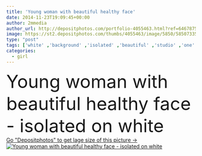 ```yaml
---
title: 'Young woman with beautiful healthy face'
date: 2014-11-23T19:09:45+00:00
author: 2mmedia
author_url: http://depositphotos.com/portfolio-4055463.html?ref=64678756
image: https://st2.depositphotos.com/thumbs/4055463/image/5850/58507335/api_thumb_450.jpg?forcejpeg=true
type: "post"
tags: ['white' ,'background' ,'isolated' ,'beautiful' ,'studio' ,'one' ,'girl' ,'female' ,'young' ,'beauty' ,'model' ,'fresh' ,'portrait' ,'cute' ,'caucasian' ,'sensuality' ,'health' ,'healthy' ,'head' ,'natural' ,'youth' ,'face' ,'care' ,'brunette' ,'eyes' ,'nice' ,'hand' ,'fashion' ,'skin' ,'pose' ,'pretty' ,'clear' ,'woman' ,'touch' ,'clean' ,'spa' ,'shoulders' ,'touching' ,'sexy' ,'perfect' ,'front' ,'attractive' ,'pampering' ]
categories: 
  - girl
---
```

<div aling="center">
            <font size="60"> Young woman with beautiful healthy face - isolated on white</font>   
</div>
<div>
    <a href='https://depositphotos.com/58507335/stock-photo-young-woman-with-beautiful-healthy.html?ref=64678756' target=_blank > Go "Depositphotos" to get lage size of this picture ->
        <img href='https://depositphotos.com/58507335/stock-photo-young-woman-with-beautiful-healthy.html?ref=64678756' src='https://st2.depositphotos.com/4055463/5850/i/950/depositphotos_58507335-stock-photo-young-woman-with-beautiful-healthy.jpg?forcejpeg=true' alt='Young woman with beautiful healthy face - isolated on white' >
    </a>
</div>
